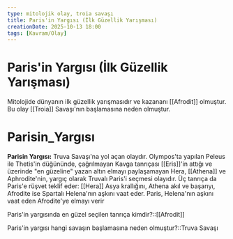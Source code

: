 ```yaml
---
type: mitolojik olay, troia savaşı
title: Paris'in Yargısı (İlk Güzellik Yarışması)
creationDate: 2025-10-13 18:00
tags: [Kavram/Olay]
---
```


# Paris'in Yargısı (İlk Güzellik Yarışması)

Mitolojide dünyanın ilk güzellik yarışmasıdır ve kazananı [[Afrodit]] olmuştur. Bu olay [[Troia]] Savaşı'nın başlamasına neden olmuştur.

# Parisin_Yargısı
**Parisin Yargısı:** Truva Savaşı'na yol açan olaydır. Olympos'ta yapılan Peleus ile Thetis'in düğününde, çağrılmayan Kavga tanrıçası [[Eris]]'in attığı ve üzerinde "en güzeline" yazan altın elmayı paylaşamayan Hera, [[Athena]] ve Aphrodite'nin, yargıç olarak Truvalı Paris'i seçmesi olayıdır. Üç tanrıça da Paris'e rüşvet teklif eder: [[Hera]] Asya krallığını, Athena akıl ve başarıyı, Afrodite ise Spartalı Helena'nın aşkını vaat eder. Paris, Helena'nın aşkını vaat eden Afrodite'ye elmayı verir

Paris'in yargısında en güzel seçilen tanrıça kimdir?::[[Afrodit]]

Paris'in yargısı hangi savaşın başlamasına neden olmuştur?::Truva Savaşı
